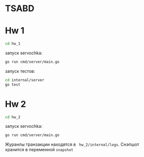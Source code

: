# TSABD

# Hw 1

```bash
cd hw_1
```
запуск servochka:
```bash
go run cmd/server/main.go
```

запуск тестов:
```bash
cd internal/server
go test
```

# Hw 2

```bash
cd hw_2
```
запуск servochka:
```bash
go run cmd/server/main.go
```

Журанлы транзакции находятся в ``` hw_2/internal/logs```.
Снэпшот хранится в переменной ```snapshot```
